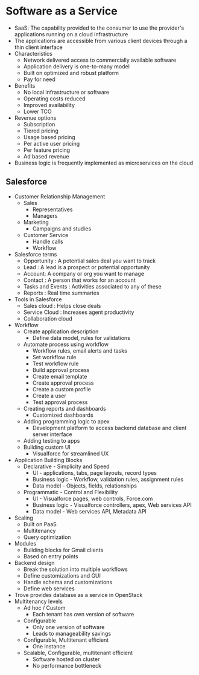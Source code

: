 # Software as a Service

- SaaS: The capability provided to the consumer to use the provider's applications running on a cloud infrastructure
- The applications are accessible from various client devices through a thin client interface
- Characteristics
  - Network delivered access to commercially available software
  - Application delivery is one-to-many model
  - Built on optimized and robust platform
  - Pay for need
- Benefits
  - No local infrastructure or software
  - Operating costs reduced
  - Improved availability
  - Lower TCO
- Revenue options
  - Subscription
  - Tiered pricing
  - Usage based pricing
  - Per active user pricing
  - Per feature pricing
  - Ad based revenue 
- Business logic is frequently implemented as microservices on the cloud

## Salesforce

- Customer Relationship Management
  - Sales
    - Representatives
    - Managers
  - Marketing
    - Campaigns and studies
  - Customer Service
    - Handle calls
    - Workflow
- Salesforce terms
  - Opportunity : A potential sales deal you want to track
  - Lead : A lead is a prospect or potential opportunity
  - Account: A company or org you want to manage
  - Contact : A person that works for an account
  - Tasks and Events : Activities associated to any of these
  - Reports : Real time summaries
- Tools in Salesforce
  - Sales cloud : Helps close deals
  - Service Cloud : Increases agent productivity
  - Collaboration cloud
- Workflow 
  - Create application description
    - Define data model, rules for validations
  - Automate process using workflow
    - Workflow rules, email alerts and tasks
    - Set workflow rule
    - Test workflow rule
    - Build approval process
    - Create email template
    - Create approval process
    - Create a custom profile
    - Create a user
    - Test approval process
  - Creating reports and dashboards
    - Customized dashboards
  - Adding programming logic to apex
    - Development platform to access backend database and client server interface
  - Adding testing to apps
  - Building custom UI
    - Visualforce for streamlined UX
- Application Building Blocks
  - Declarative - Simplicity and Speed
    - UI - applications, tabs, page layouts, record types
    - Business logic - Workflow, validation rules, assignment rules
    - Data model -  Objects, fields, relationships
  - Programmatic - Control and Flexibility
    - UI - Visualforce pages, web controls, Force.com
    - Business logic - Visualforce controllers, apex, Web services API
    - Data model - Web services API, Metadata API
- Scaling
  - Built on PaaS
  - Multitenancy
  - Query optimization
- Modules
  - Building blocks for Gmail clients
  - Based on entry points
- Backend design
  - Break the solution into multiple workflows
  - Define customizations and GUI
  - Handle schema and customizations
  - Define web services
- Trove provides database as a service in OpenStack
- Multitenancy levels
  - Ad hoc / Custom
    - Each tenant has own version of software
  - Configurable
    - Only one version of software
    - Leads to manageability savings
  - Configurable, Multitenant efficient
    - One instance
  - Scalable, Configurable, multitenant efficient
    - Software hosted on cluster
    - No performance bottleneck
